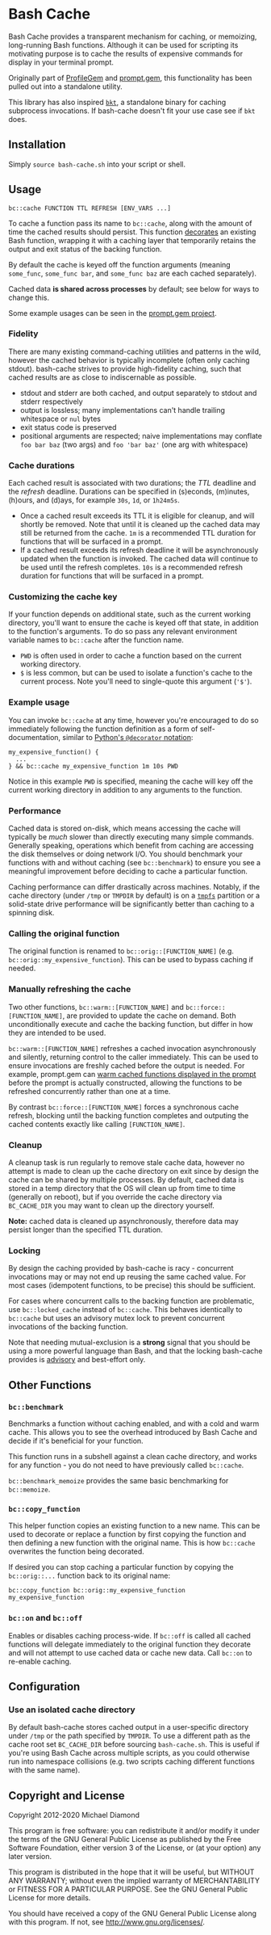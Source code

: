 # Bash Cache

Bash Cache provides a transparent mechanism for caching, or memoizing, long-running Bash functions.
Although it can be used for scripting its motivating purpose is to cache the results of expensive
commands for display in your terminal prompt.

Originally part of [ProfileGem](http://git.mwdiamond.com/profilegem) and
[prompt.gem](http://git.mwdiamond.com/prompt.gem), this functionality has been pulled out
into a standalone utility.

This library has also inspired [`bkt`](http://git.mwdiamond.com/bkt), a standalone binary for
caching subprocess invocations. If bash-cache doesn't fit your use case see if `bkt` does.

## Installation

Simply `source bash-cache.sh` into your script or shell.

## Usage

```
bc::cache FUNCTION TTL REFRESH [ENV_VARS ...]
```

To cache a function pass its name to `bc::cache`, along with the amount of time the cached results
should persist. This function [decorates](https://en.wikipedia.org/wiki/Decorator_pattern) an
existing Bash function, wrapping it with a caching layer that temporarily retains the output and
exit status of the backing function.

By default the cache is keyed off the function arguments (meaning `some_func`, `some_func bar`, and
`some_func baz` are each cached separately).

Cached data **is shared across processes** by default; see below for ways to change this.

Some example usages can be seen in the
[prompt.gem project](https://github.com/dimo414/prompt.gem/blob/master/env_functions.sh).

### Fidelity

There are many existing command-caching utilities and patterns in the wild, however the cached
behavior is typically incomplete (often only caching stdout). bash-cache strives to provide
high-fidelity caching, such that cached results are as close to indiscernable as possible.

* stdout and stderr are both cached, and output separately to stdout and stderr respectively
* output is lossless; many implementations can't handle trailing whitespace or `nul` bytes
* exit status code is preserved
* positional arguments are respected; naive implementations may conflate `foo bar baz` (two args)
  and `foo 'bar baz'` (one arg with whitespace)

### Cache durations

Each cached result is associated with two durations; the *TTL* deadline and the *refresh* deadline.
Durations can be specified in (s)econds, (m)inutes, (h)ours, and (d)ays, for example `30s`, `1d`,
or `1h24m5s`. 

* Once a cached result exceeds its TTL it is eligible for cleanup, and will shortly be removed.
  Note that until it is cleaned up the cached data may still be returned from the cache.
  `1m` is a recommended TTL duration for functions that will be surfaced in a prompt.
* If a cached result exceeds its refresh deadline it will be asynchronously updated when the
  function is invoked. The cached data will continue to be used until the refresh completes.
  `10s` is a recommended refresh duration for functions that will be surfaced in a prompt.

### Customizing the cache key

If your function depends on additional state, such as the current working directory, you'll want to
ensure the cache is keyed off that state, in addition to the function's arguments. To do so pass
any relevant environment variable names to `bc::cache` after the function name.

* `PWD` is often used in order to cache a function based on the current working directory.
* `$` is less common, but can be used to isolate a function's cache to the current process. Note
  you'll need to single-quote this argument (`'$'`).

### Example usage

You can invoke `bc::cache` at any time, however you're encouraged to do so immediately following
the function definition as a form of self-documentation, similar to
[Python's `@decorator` notation](https://en.wikipedia.org/wiki/Python_syntax_and_semantics#Decorators):

```shell
my_expensive_function() {
  ...
} && bc::cache my_expensive_function 1m 10s PWD
```

Notice in this example `PWD` is specified, meaning the cache will key off the current working
directory in addition to any arguments to the function.

### Performance

Cached data is stored on-disk, which means accessing the cache will typically be *much* slower than
directly executing many simple commands. Generally speaking, operations which benefit from caching
are accessing the disk themselves or doing network I/O. You should benchmark your functions with and
without caching (see `bc::benchmark`) to ensure you see a meaningful improvement before deciding to
cache a particular function.

Caching performance can differ drastically across machines. Notably, if the cache directory (under
`/tmp` or `TMPDIR` by default) is on a [`tmpfs`](https://en.wikipedia.org/wiki/Tmpfs) partition or a
solid-state drive performance will be significantly better than caching to a spinning disk.

### Calling the original function

The original function is renamed to `bc::orig::[FUNCTION_NAME]` (e.g.
`bc::orig::my_expensive_function`). This can be used to bypass caching if needed.

### Manually refreshing the cache

Two other functions, `bc::warm::[FUNCTION_NAME]` and `bc::force::[FUNCTION_NAME]`, are provided to
update the cache on demand. Both unconditionally execute and cache the backing function, but
differ in how they are intended to be used.

`bc::warm::[FUNCTION_NAME]` refreshes a cached invocation asynchronously and silently, returning
control to the caller immediately. This can be used to ensure invocations are freshly cached
before the output is needed. For example, prompt.gem can
[warm cached functions displayed in the prompt](https://github.com/dimo414/prompt.gem/blob/7e6b5d2a7d773d5aa44880c5425a4b12c1dc066f/callback_functions.sh#L61)
before the prompt is actually constructed, allowing the functions to be refreshed concurrently
rather than one at a time.

By contrast `bc::force::[FUNCTION_NAME]` forces a synchronous cache refresh, blocking until the
backing function completes and outputing the cached contents exactly like calling
`[FUNCTION_NAME]`.

### Cleanup

A cleanup task is run regularly to remove stale cache data, however no attempt is made to clean up
the cache directory on exit since by design the cache can be shared by multiple processes. By
default, cached data is stored in a temp directory that the OS will clean up from time to time
(generally on reboot), but if you override the cache directory via `BC_CACHE_DIR` you may want to
clean up the directory yourself.

**Note:** cached data is cleaned up asynchronously, therefore data may persist longer than the
specified TTL duration.

### Locking

By design the caching provided by bash-cache is racy - concurrent invocations may or may not end up
reusing the same cached value. For most cases (idempotent functions, to be precise) this should be
sufficient.

For cases where concurrent calls to the backing function are problematic, use `bc::locked_cache`
instead of `bc::cache`. This behaves identically to `bc::cache` but uses an advisory mutex lock to
prevent concurrent invocations of the backing function.

Note that needing mutual-exclusion is a **strong** signal that you should be using a more powerful
language than Bash, and that the locking bash-cache provides is
[advisory](https://en.wikipedia.org/wiki/File_locking#In_Unix-like_systems) and best-effort only.

## Other Functions

### `bc::benchmark`

Benchmarks a function without caching enabled, and with a cold and warm cache. This allows you to
see the overhead introduced by Bash Cache and decide if it's beneficial for your function.

This function runs in a subshell against a clean cache directory, and works for any function - you
do not need to have previously called `bc::cache`.

`bc::benchmark_memoize` provides the same basic benchmarking for `bc::memoize`.

### `bc::copy_function`

This helper function copies an existing function to a new name. This can be used to decorate or
replace a function by first copying the function and then defining a new function with the original
name. This is how `bc::cache` overwrites the function being decorated.

If desired you can stop caching a particular function by copying the `bc::orig::...` function back
to its original name:

```shell
bc::copy_function bc::orig::my_expensive_function my_expensive_function
```

### `bc::on` and `bc::off`

Enables or disables caching process-wide. If `bc::off` is called all cached functions will delegate
immediately to the original function they decorate and will not attempt to use cached data or
cache new data. Call `bc::on` to re-enable caching.

## Configuration

### Use an isolated cache directory

By default bash-cache stores cached output in a user-specific directory under `/tmp` or the path
specified by `TMPDIR`. To use a different path as the cache root set `BC_CACHE_DIR` before sourcing
`bash-cache.sh`. This is useful if you're using Bash Cache across multiple scripts, as you could
otherwise run into namespace collisions (e.g. two scripts caching different functions with the same
name).

## Copyright and License

Copyright 2012-2020 Michael Diamond

This program is free software: you can redistribute it and/or modify
it under the terms of the GNU General Public License as published by
the Free Software Foundation, either version 3 of the License, or
(at your option) any later version.

This program is distributed in the hope that it will be useful,
but WITHOUT ANY WARRANTY; without even the implied warranty of
MERCHANTABILITY or FITNESS FOR A PARTICULAR PURPOSE.  See the
GNU General Public License for more details.

You should have received a copy of the GNU General Public License
along with this program.  If not, see <http://www.gnu.org/licenses/>.
